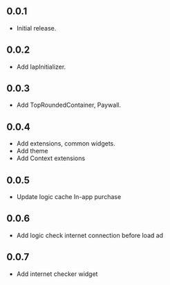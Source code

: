 ## 0.0.1

* Initial release.
## 0.0.2

* Add IapInitializer.
## 0.0.3

* Add TopRoundedContainer, Paywall.
## 0.0.4

* Add extensions, common widgets.
* Add theme
* Add Context extensions
## 0.0.5

* Update logic cache In-app purchase
## 0.0.6

* Add logic check internet connection before load ad
## 0.0.7

* Add internet checker widget
